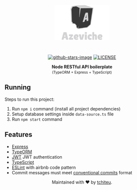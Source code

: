 <p align="center">
  <img src="./logo.png" width="180" height="114" />
</p>

<br />

<div align="center">

  [![github-stars-image](https://img.shields.io/github/stars/tchiteu/azeviche-api.svg)](https://github.com/h5bp/html5-boilerplate)
  [![LICENSE](https://img.shields.io/badge/license-MIT-lightgrey.svg)](https://github.com/tchiteu/azeviche-api/edit/master/LINCESE.txt)
</div>

<div align="center">
  <strong>
    Node RESTful API boilerplate <br />
  </strong>

  <small>
    (TypeORM + Express + TypeScript)
  </small>
</div>

## Running

Steps to run this project:

1. Run `npm i` command (install all project dependencies)
2. Setup database settings inside `data-source.ts` file
3. Run `npm start` command

## Features
- [Express](https://github.com/expressjs/express)
- [TypeORM](https://typeorm.io/)
- [JWT](https://jwt.io/) JWT authentication
- [TypeScript](https://github.com/microsoft/TypeScript)
- [ESLint](https://eslint.org/) with airbnb code pattern
- Commit messages must meet [conventional commits](https://www.conventionalcommits.org/en/v1.0.0/) format

<p align="center">
  Maintained with ❤️ by <a href="https://github.com/tchiteu">tchiteu</a>.
</p>

